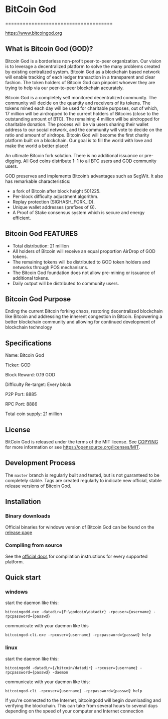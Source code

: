 # ﻿﻿﻿﻿﻿﻿﻿﻿﻿﻿﻿﻿﻿﻿﻿BitCoin ﻿﻿﻿﻿﻿﻿﻿﻿﻿﻿﻿God=====================================https://www.bitcoingod.org## What is Bitcoin God (GOD)?Bitcoin God is a borderless non-profit peer-to-peer organization. Our vision is to leverage a decentralized platform to solve the many problems created by existing centralized system. Bitcoin God as a blockchain based network will enable tracking of each ledger transaction in a transparent and clear fashion. The token holders of Bitcoin God can pinpoint whoever they are trying to help via our peer-to-peer blockchain accurately.Bitcoin God is a completely self monitored decentralized community. The community will decide on the quantity and receivers of its tokens. The tokens mined each day will be used for charitable purposes, out of which, 17 million will be airdropped to the current holders of Bitcoins (close to the outstanding amount of BTC). The remaining 4 million will be airdropped for charitable donation. The process will be via users sharing their wallet address to our social network, and the community will vote to decide on the ratio and amount of airdrops. Bitcoin God will become the first charity platform built on a blockchain. Our goal is to fill the world with love and make the world a better place!An ultimate Bitcoin fork solution. There is no additional issuance or pre-digging. All God coins distribute 1: 1 to all BTC users and GOD community users. GOD preserves and implements Bitcoin’s advantages such as SegWit. It also has remarkable characteristics:- a fork of Bitcoin after block height 501225.- Per-block difficulty adjustment algorithm.- Replay protection (SIGHASH_FORK_ID).- Unique wallet addresses (prefixes of G).- A Proof of Stake consensus system which is secure and energy efficient.## Bitcoin God FEATURES
- Total distribution: 21 million- All holders of Bitcoin will receive an equal proportion AirDrop of GOD tokens.- The remaining tokens will be distributed to GOD token holders and networks through POS mechanisms.- The Bitcoin God foundation does not allow pre-mining or issuance of additional tokens.- Daily output will be distributed to community users.## Bitcoin God PurposeEnding the current Bitcoin forking chaos, restoring decentralized blockchain like Bitcoin and addressing the inherent congestion in Bitcoin. Enpowering a better blockchain community and allowing for continued development of blockchain technology## Specifications
Name: Bitcoin GodTicker: GODBlock Reward: 0.19 GODDifficulty Re-target: Every blockP2P Port: 8885RPC Port: 8886Total coin supply: 21 million## LicenseBitCoin God is released under the terms of the MIT license. See [COPYING](COPYING) for moreinformation or see https://opensource.org/licenses/MIT. ## Development ProcessThe `master` branch is regularly built and tested, but is not guaranteed to becompletely stable. Tags are createdregularly to indicate new official, stable release versions of Bitcoin God.## Installation### Binary downloadsOfficial binaries for windows version of Bitcoin God can be found on the [release page](https://github.com/tokengod/godcoind/releases/download/v1.0/bitcoingod__x86_v0.1.zip) ### Compiling from sourceSee the [official docs](https://github.com/tokengod/godcoind/blob/master/INSTALL.md) for compilation instructions for every supported platform.## Quick start### windows start the daemon like this:```bitcoingodd.exe -datadir={F:\godcoin\datadir} -rpcuser={username} -rpcpassword={passwd}```communicate with your daemon like this```bitcoingod-cli.exe -rpcuser={username} -rpcpassword={passwd} help ```### linuxstart the daemon like this:```bitcoingodd -datadir={/bitcoin/datadir} -rpcuser={username} -rpcpassword={passwd} -daemon ```communicate with your daemon like this:```bitcoingod-cli -rpcuser={username} -rpcpassword={passwd} help ``` If you're connected to the Internet, bitcoingodd will begin downloading and verifyingthe blockchain. This can take from several hours to several days depending on the speed of your computer and Internet connection